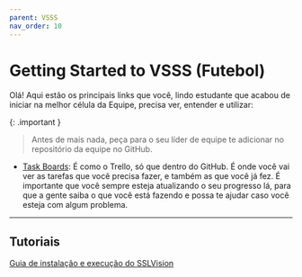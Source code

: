 ```yaml
---
parent: VSSS
nav_order: 10
---
```

# Getting Started to VSSS (Futebol)

Olá! Aqui estão os principais links que você, lindo estudante que acabou de iniciar na melhor célula da Equipe, precisa ver, entender e utilizar:

{: .important }
> Antes de mais nada, peça para o seu líder de equipe te adicionar no repositório da equipe no GitHub. 

- [Task Boards](https://github.com/orgs/Equipe-Botcem/projects/3/views/4): É como o Trello, só que dentro do GitHub. É onde você vai ver as tarefas que você precisa fazer, e também as que você já fez. É importante que você sempre esteja atualizando o seu progresso lá, para que a gente saiba o que você está fazendo e possa te ajudar caso você esteja com algum problema.

---

## Tutoriais

[Guia de instalação e execução do SSLVision](./Tutorials/ssl_vision_installation.md)

